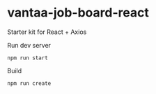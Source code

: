 # vantaa-job-board-react

Starter kit for React + Axios

Run dev server
```
npm run start
```
Build
```
npm run create
```
